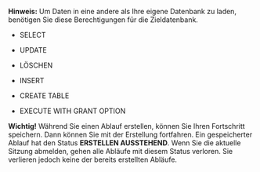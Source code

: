 **Hinweis:** Um Daten in eine andere als Ihre eigene Datenbank zu laden, benötigen Sie diese Berechtigungen für die Zieldatenbank.

-   SELECT

-   UPDATE

-   LÖSCHEN

-   INSERT

-   CREATE TABLE

-   EXECUTE WITH GRANT OPTION

**Wichtig!** Während Sie einen Ablauf erstellen, können Sie Ihren Fortschritt speichern. Dann können Sie mit der Erstellung fortfahren. Ein gespeicherter Ablauf hat den Status **ERSTELLEN AUSSTEHEND**. Wenn Sie die aktuelle Sitzung abmelden, gehen alle Abläufe mit diesem Status verloren. Sie verlieren jedoch keine der bereits erstellten Abläufe.
